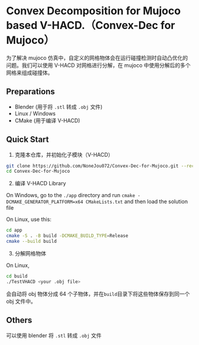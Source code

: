 # Convex Decomposition for Mujoco based V-HACD.（Convex-Dec for Mujoco）

为了解决 mujoco 仿真中，自定义的网格物体会在运行碰撞检测时自动凸优化的问题。我们可以使用 V-HACD 对网格进行分解，在 mujoco 中使用分解后的多个网格来组成碰撞体。

## Preparations
* Blender (用于将 `.stl` 转成 `.obj` 文件)
* Linux / Windows
* CMake (用于编译 V-HACD)

## Quick Start
1. 克隆本仓库，并初始化子模块（V-HACD）
```bash
git clone https://github.com/NoneJou072/Convex-Dec-for-Mujoco.git --recurse-submodules
cd Convex-Dec-for-Mujoco
```
2. 编译 V-HACD Library

On Windows, go to the `./app` directory and run `cmake -DCMAKE_GENERATOR_PLATFORM=x64 CMakeLists.txt` and then load the solution file

On Linux, use this:
```bash
cd app
cmake -S . -B build -DCMAKE_BUILD_TYPE=Release
cmake --build build
```
3. 分解网格物体

On Linux,
```bash
cd build
./TestVHACD <your .obj file>
```
会自动将 obj 物体分成 64 个子物体，并在`build`目录下将这些物体保存到同一个 obj 文件中。

## Others
可以使用 blender 将 `.stl` 转成 `.obj` 文件
